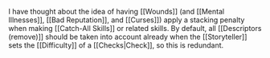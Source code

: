 I have thought about the idea of having [[Wounds]] (and [[Mental Illnesses]], [[Bad Reputation]], and [[Curses]]) apply a stacking penalty when making [[Catch-All Skills]] or related skills. By default, all [[Descriptors (remove)]] should be taken into account already when the [[Storyteller]] sets the [[Difficulty]] of a [[Checks|Check]], so this is redundant.